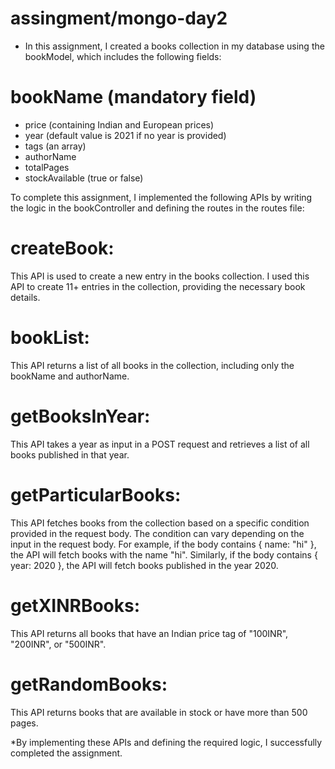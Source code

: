 # assingment/mongo-day2

* In this assignment, I created a books collection in my database using the bookModel, which includes the following fields:

# bookName (mandatory field)

* price (containing Indian and European prices)
* year (default value is 2021 if no year is provided)
* tags (an array)
* authorName
* totalPages
* stockAvailable (true or false)

To complete this assignment, I implemented the following APIs by writing the logic in the bookController and defining the routes in the routes file:

# createBook:
This API is used to create a new entry in the books collection.
I used this API to create 11+ entries in the collection, providing the necessary book details.

# bookList:
This API returns a list of all books in the collection, including only the bookName and authorName.

# getBooksInYear:
This API takes a year as input in a POST request and retrieves a list of all books published in that year.

# getParticularBooks:
This API fetches books from the collection based on a specific condition provided in the request body.
The condition can vary depending on the input in the request body.
For example, if the body contains { name: "hi" }, the API will fetch books with the name "hi".
Similarly, if the body contains { year: 2020 }, the API will fetch books published in the year 2020.

# getXINRBooks:
This API returns all books that have an Indian price tag of "100INR", "200INR", or "500INR".

# getRandomBooks:
This API returns books that are available in stock or have more than 500 pages.

*By implementing these APIs and defining the required logic, I successfully completed the assignment.




